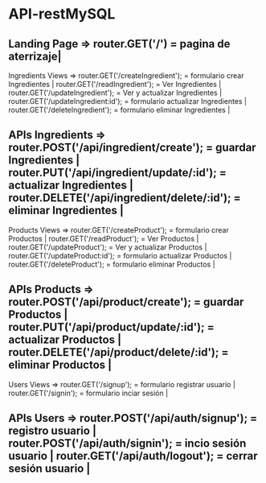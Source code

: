 # API-restMySQL

Landing Page =>
router.GET('/') = pagina de aterrizaje|
----------------------------------------------------------------------------------

Ingredients Views =>
router.GET('/createIngredient'); = formulario crear Ingredientes |
router.GET('/readIngredient'); = Ver Ingredientes |
router.GET('/updateIngredient'); = Ver y actualizar Ingredientes |
router.GET('/updateIngredient:id'); = formulario actualizar Ingredientes |
router.GET('/deleteIngredient'); = formulario eliminar Ingredientes |

APIs Ingredients =>
router.POST('/api/ingredient/create'); = guardar Ingredientes |
router.PUT('/api/ingredient/update/:id'); = actualizar Ingredientes |
router.DELETE('/api/ingredient/delete/:id'); = eliminar Ingredientes |
---------------------------------------------------------------------------------

Products Views =>
router.GET('/createProduct'); = formulario crear Productos |
router.GET('/readProduct'); = Ver Productos |
router.GET('/updateProduct'); = Ver y actualizar Productos |
router.GET('/updateProduct:id'); = formulario actualizar Productos |
router.GET('/deleteProduct'); = formulario eliminar Productos |

APIs Products =>
router.POST('/api/product/create'); = guardar Productos |
router.PUT('/api/product/update/:id'); = actualizar Productos |
router.DELETE('/api/product/delete/:id'); = eliminar Productos |
---------------------------------------------------------------------------------

Users Views =>
router.GET('/signup'); = formulario registrar usuario |
router.GET('/signin'); = formulario inciar sesión |

APIs Users => 
router.POST('/api/auth/signup'); = registro usuario |
router.POST('/api/auth/signin'); = incio sesión usuario |
router.GET('/api/auth/logout'); = cerrar sesión usuario |
---------------------------------------------------------------------------------
